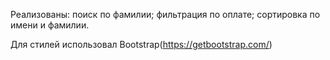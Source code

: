 Реализованы:
 поиск по фамилии;
 фильтрация по оплате;
 сортировка по имени и фамилии.

Для стилей использовал Bootstrap(https://getbootstrap.com/)




